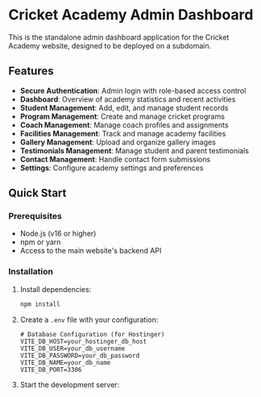 # Cricket Academy Admin Dashboard

This is the standalone admin dashboard application for the Cricket Academy website, designed to be deployed on a subdomain.

## Features

- **Secure Authentication**: Admin login with role-based access control
- **Dashboard**: Overview of academy statistics and recent activities
- **Student Management**: Add, edit, and manage student records
- **Program Management**: Create and manage cricket programs
- **Coach Management**: Manage coach profiles and assignments
- **Facilities Management**: Track and manage academy facilities
- **Gallery Management**: Upload and organize gallery images
- **Testimonials Management**: Manage student and parent testimonials
- **Contact Management**: Handle contact form submissions
- **Settings**: Configure academy settings and preferences

## Quick Start

### Prerequisites

- Node.js (v16 or higher)
- npm or yarn
- Access to the main website's backend API

### Installation

1. Install dependencies:
   ```bash
   npm install
   ```

2. Create a `.env` file with your configuration:
   ```env
   # Database Configuration (for Hostinger)
   VITE_DB_HOST=your_hostinger_db_host
   VITE_DB_USER=your_db_username
   VITE_DB_PASSWORD=your_db_password
   VITE_DB_NAME=your_db_name
   VITE_DB_PORT=3306
   ```

3. Start the development server:
   ```